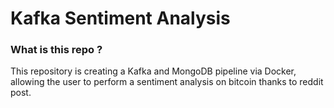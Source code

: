 # Kafka Sentiment Analysis
### What is this repo ?
This repository is creating a Kafka and MongoDB pipeline via Docker,\
allowing the user to perform a sentiment analysis on bitcoin thanks to reddit post.
